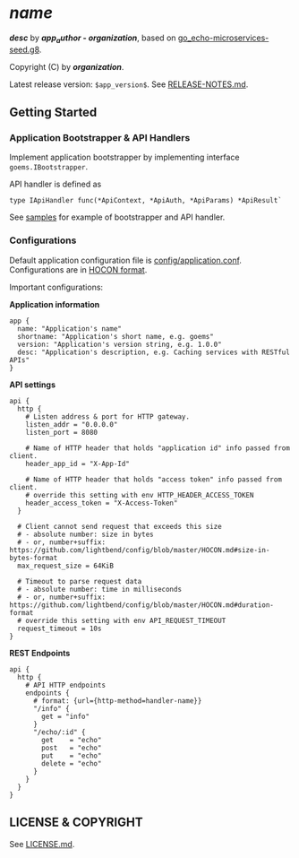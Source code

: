 # $name$

**$desc$** by **$app_author$ - $organization$**, based on [go_echo-microservices-seed.g8](https://github.com/btnguyen2k/go_echo-microservices-seed.g8).

Copyright (C) by **$organization$**.

Latest release version: `$app_version$`. See [RELEASE-NOTES.md](RELEASE-NOTES.md).

## Getting Started

### Application Bootstrapper & API Handlers

Implement application bootstrapper by implementing interface `goems.IBootstrapper`.

API handler is defined as

```
type IApiHandler func(*ApiContext, *ApiAuth, *ApiParams) *ApiResult`
```

See [samples](src/samples) for example of bootstrapper and API handler.

### Configurations

Default application configuration file is [config/application.conf](config/application.conf).
Configurations are in [HOCON format](https://github.com/lightbend/config/blob/master/HOCON.md).

Important configurations:

**Application information**

```
app {
  name: "Application's name"
  shortname: "Application's short name, e.g. goems"
  version: "Application's version string, e.g. 1.0.0"
  desc: "Application's description, e.g. Caching services with RESTful APIs"
}
```

**API settings**

```
api {
  http {
    # Listen address & port for HTTP gateway.
    listen_addr = "0.0.0.0"
    listen_port = 8080

    # Name of HTTP header that holds "application id" info passed from client.
    header_app_id = "X-App-Id"

    # Name of HTTP header that holds "access token" info passed from client.
    # override this setting with env HTTP_HEADER_ACCESS_TOKEN
    header_access_token = "X-Access-Token"
  }

  # Client cannot send request that exceeds this size
  # - absolute number: size in bytes
  # - or, number+suffix: https://github.com/lightbend/config/blob/master/HOCON.md#size-in-bytes-format
  max_request_size = 64KiB

  # Timeout to parse request data
  # - absolute number: time in milliseconds
  # - or, number+suffix: https://github.com/lightbend/config/blob/master/HOCON.md#duration-format
  # override this setting with env API_REQUEST_TIMEOUT
  request_timeout = 10s
}
```

**REST Endpoints**

```
api {
  http {
    # API HTTP endpoints
    endpoints {
      # format: {url={http-method=handler-name}}
      "/info" {
        get = "info"
      }
      "/echo/:id" {
        get    = "echo"
        post   = "echo"
        put    = "echo"
        delete = "echo"
      }
    }
  }
}
```

## LICENSE & COPYRIGHT

See [LICENSE.md](LICENSE.md).
